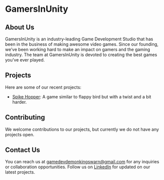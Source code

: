 # GamersInUnity

## About Us

GamersInUnity is an industry-leading Game Development Studio that has been in the business of making awesome video games. Since our founding, we’ve been working hard to make an impact on gamers and the gaming industry. The team at GamersInUnity is devoted to creating the best games you’ve ever played.

## Projects

Here are some of our recent projects:

- [Spike Hopper](https://gamersinunity-studio.itch.io/spike-hopper): A game similar to flappy bird but with a twist and a bit harder.

## Contributing

We welcome contributions to our projects, but currently we do not have any projects open.

## Contact Us

You can reach us at [gamedevdemonkingswarn@gmail.com](mailto:gamedevdemonkingswarn@gmail.com) for any inquiries or collaboration opportunities. Follow us on [LinkedIn](https://www.linkedin.com/company/gamersinunity-studio/) for updated on our latest projects.
